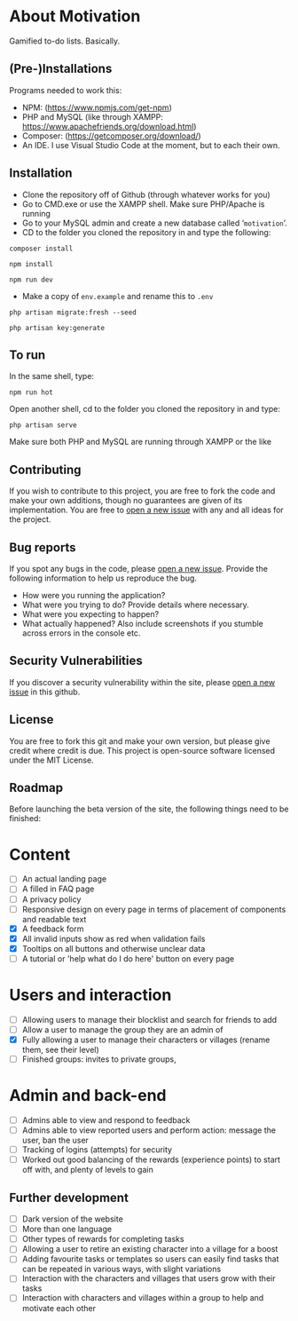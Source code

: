 # About Motivation

Gamified to-do lists. Basically.

## (Pre-)Installations

Programs needed to work this:
- NPM: (https://www.npmjs.com/get-npm)
- PHP and MySQL (like through XAMPP: https://www.apachefriends.org/download.html)
- Composer: (https://getcomposer.org/download/)
- An IDE. I use Visual Studio Code at the moment, but to each their own.

## Installation

- Clone the repository off of Github (through whatever works for you)
- Go to CMD.exe or use the XAMPP shell. Make sure PHP/Apache is running
- Go to your MySQL admin and create a new database called ‘`motivation`’.
- CD to the folder you cloned the repository in and type the following:

`composer install`

`npm install`

`npm run dev`

- Make a copy of `env.example` and rename this to `.env`

`php artisan migrate:fresh --seed`

`php artisan key:generate`


## To run

In the same shell, type:

`npm run hot`

Open another shell, cd to the folder you cloned the repository in and type:

`php artisan serve`

Make sure both PHP and MySQL are running through XAMPP or the like

## Contributing

If you wish to contribute to this project, you are free to fork the code and make your own additions, though no guarantees are given of its implementation. You are free to [open a new issue](https://github.com/MJZwart/motivation-app/issues/new) with any and all ideas for the project.

## Bug reports

If you spot any bugs in the code, please [open a new issue](https://github.com/MJZwart/motivation-app/issues/new). Provide the following information to help us reproduce the bug. 
- How were you running the application?
- What were you trying to do? Provide details where necessary.
- What were you expecting to happen?
- What actually happened?
Also include screenshots if you stumble across errors in the console etc.

## Security Vulnerabilities

If you discover a security vulnerability within the site, please [open a new issue](https://github.com/MJZwart/motivation-app/issues/new) in this github.

## License

You are free to fork this git and make your own version, but please give credit where credit is due. This project is open-source software licensed under the MIT License.

## Roadmap

Before launching the beta version of the site, the following things need to be finished:
# Content
- [ ] An actual landing page
- [ ] A filled in FAQ page
- [ ] A privacy policy
- [ ] Responsive design on every page in terms of placement of components and readable text
- [x] A feedback form
- [x] All invalid inputs show as red when validation fails
- [x] Tooltips on all buttons and otherwise unclear data
- [ ] A tutorial or 'help what do I do here' button on every page
# Users and interaction
- [ ] Allowing users to manage their blocklist and search for friends to add
- [ ] Allow a user to manage the group they are an admin of
- [x] Fully allowing a user to manage their characters or villages (rename them, see their level)
- [ ] Finished groups: invites to private groups, 
# Admin and back-end
- [ ] Admins able to view and respond to feedback
- [ ] Admins able to view reported users and perform action: message the user, ban the user
- [ ] Tracking of logins (attempts) for security
- [ ] Worked out good balancing of the rewards (experience points) to start off with, and plenty of levels to gain

## Further development
- [ ] Dark version of the website
- [ ] More than one language
- [ ] Other types of rewards for completing tasks
- [ ] Allowing a user to retire an existing character into a village for a boost
- [ ] Adding favourite tasks or templates so users can easily find tasks that can be repeated in various ways, with slight variations
- [ ] Interaction with the characters and villages that users grow with their tasks
- [ ] Interaction with characters and villages within a group to help and motivate each other
